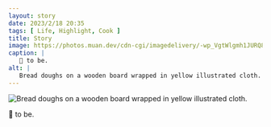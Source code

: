 ```yaml
---
layout: story
date: 2023/2/18 20:35
tags: [ Life, Highlight, Cook ]
title: Story
image: https://photos.muan.dev/cdn-cgi/imagedelivery/-wp_VgtWlgmh1JURQ8t1mg/0ea301c6-1836-4190-67b6-3456ac46d100/public
caption: |
   🥨 to be.
alt: |
   Bread doughs on a wooden board wrapped in yellow illustrated cloth.
---
```


![Bread doughs on a wooden board wrapped in yellow illustrated cloth.](https://photos.muan.dev/cdn-cgi/imagedelivery/-wp_VgtWlgmh1JURQ8t1mg/0ea301c6-1836-4190-67b6-3456ac46d100/public)

🥨 to be.
